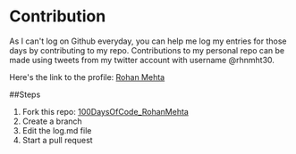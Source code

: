 # Contribution

As I can't log on Github everyday, you can help me log my entries for those days by contributing to my repo.
Contributions to my personal repo can be made using tweets from my twitter account with username @rhnmht30.

Here's the link to the profile: [Rohan Mehta](https://twitter.com/rhnmht30)

##Steps

1. Fork this repo: [100DaysOfCode_RohanMehta](https://github.com/rhnmht30/100_Days_Of_Code)
2. Create a branch
3. Edit the log.md file
4. Start a pull request
